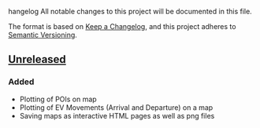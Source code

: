 hangelog
All notable changes to this project will be documented in this file.

The format is based on [Keep a Changelog](https://keepachangelog.com/en/1.0.0/),
and this project adheres to [Semantic Versioning](https://semver.org/spec/v2.0.0.html).

## [Unreleased]

### Added
- Plotting of POIs on map
- Plotting of EV Movements (Arrival and Departure) on a map
- Saving maps as interactive HTML pages as well as png files

[Unreleased]: https://github.com/ie3-institute/

